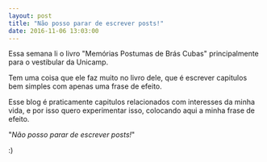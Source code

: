 ```yaml
---
layout: post
title: "Não posso parar de escrever posts!"
date: 2016-11-06 13:03:00
---
```


Essa semana li o livro "Memórias Postumas de Brás Cubas" principalmente para o vestibular da Unicamp.

Tem uma coisa que ele faz muito no livro dele, que é escrever capitulos bem simples com apenas uma frase de efeito.

Esse blog é praticamente capitulos relacionados com interesses da minha vida, e por isso quero experimentar isso, 
colocando aqui a minha frase de efeito.

"*Não posso parar de escrever posts!*"

:)
